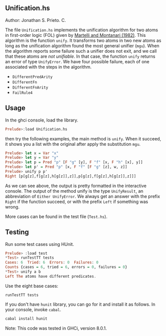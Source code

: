 Unification.hs
---
Author: Jonathan S. Prieto. C.

The file `Unification.hs` implements the unification algorithm for two atoms in
first-order logic (FOL) given by
[Martelli and Montanari (1982)](http://goo.gl/SS8DeA). This algorithm
is the function `unify`. It transforms two atoms in two new atoms as long
as the unification algorithm found the most general unifier (`mgu`).
When the algorithm reports some failure such a unifier does not exit, and
we call that these atoms are *not unifiable*.
In that case, the function `unify` returns an error of type `UnifyError`.
We have four possible failure, each of one associated with the steps in
the algorithm.

- `DifferentPredArity`
- `DifferentFn`
- `DifferentFnArity`
- `FailRule4`


Usage
---
In the ghci console, load the library.

```Haskell
Prelude>:load Unification.hs
```
then try the following examples, the main method is `unify`.
When it succeed, it shows you a list with the original after apply
the substitution `mgu`.

```Haskell
Prelude> let x = Var "x"
Prelude> let y = Var "y"
Prelude> let p = Pred "p" [F "g" [y], F "f" [x, F "h" [x], y]]
Prelude> let p' = Pred "p" [x, F "f" [F "g" [z], w, z]]
Prelude> unify p p'
Right [p[g[z],f[g[z],h[g[z]],z]],p[g[z],f[g[z],h[g[z]],z]]]
```

As we can see above, the output is pretty formatted in the interactive
console. The output of the method unify is the type `UnifyResult`, an
abbreviation of `Either UnifyError`. We always get an answer with the
prefix `Right` if the function succeed, or with the prefix `Left` if
something was wrong.

More cases can be found in the test file (`Test.hs`).

Testing
---
Run some test cases using HUnit.

```Haskell
Prelude> :load test
*Test> runTestTT tests
Cases: 6  Tried: 6  Errors: 0  Failures: 0
Counts {cases = 6, tried = 6, errors = 0, failures = 0}
*Test> unify a b
Left The atoms have different predicates.
```
Use the eight base cases:

```
runTestTT tests
```

If you don't have `hunit` library, you can go for it and install it as
follows. In your console, invoke `cabal`.

```Haskell
cabal install hunit
```
Note: This code was tested in GHCi, version 8.0.1.